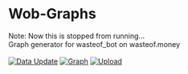 # Wob-Graphs
Note: Now this is stopped from running...<br>
Graph generator for wasteof_bot on wasteof.money
<br><br>
[![Data Update](https://github.com/Quantum-Codes/Wob-Graphs/actions/workflows/python-app.yml/badge.svg)](https://github.com/Quantum-Codes/Wob-Graphs/actions/workflows/python-app.yml)
[![Graph](https://github.com/Quantum-Codes/Wob-Graphs/actions/workflows/grapher.yml/badge.svg)](https://github.com/Quantum-Codes/Wob-Graphs/actions/workflows/grapher.yml)
[![Upload](https://github.com/Quantum-Codes/Wob-Graphs/actions/workflows/uploader.yml/badge.svg)](https://github.com/Quantum-Codes/Wob-Graphs/actions/workflows/uploader.yml)
